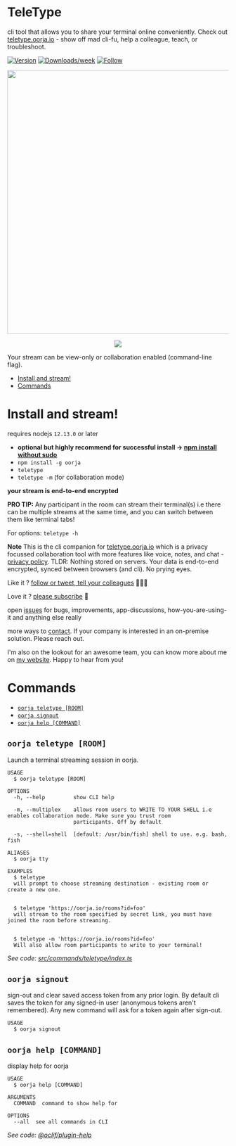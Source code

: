 TeleType
=====

cli tool that allows you to share your terminal online conveniently. Check out [teletype.oorja.io](https://teletype.oorja.io) - show off mad cli-fu, help a colleague, teach, or troubleshoot.

[![Version](https://img.shields.io/npm/v/oorja.svg)](https://npmjs.org/package/oorja)
[![Downloads/week](https://img.shields.io/npm/dw/oorja.svg)](https://npmjs.org/package/oorja)
[![Follow](https://img.shields.io/twitter/follow/oorja_app?style=social)](https://twitter.com/oorja_app)

<p align="center">
  <img width="600" src="https://teletype.oorja.io/images/cli-demo.svg">
</p>

<p align="center">
  <img src="https://teletype.oorja.io/images/teletype-session.png">
</p>

Your stream can be view-only or collaboration enabled (command-line flag).

<!-- toc -->
* [Install and stream!](#install-and-stream)
* [Commands](#commands)
<!-- tocstop -->

# Install and stream!

requires nodejs `12.13.0` or later

- **optional but highly recommend for successful install -> [npm install without sudo](https://github.com/sindresorhus/guides/blob/master/npm-global-without-sudo.md)**
- `npm install -g oorja`
- `teletype`
- `teletype -m`  (for collaboration mode)

**your stream is end-to-end encrypted**

**PRO TIP:**
Any participant in the room can stream their terminal(s) i.e there can be multiple streams at the same time, and you can switch between them like terminal tabs!

For options: `teletype -h` 

**Note**
This is the cli companion for [teletype.oorja.io](https://teletype.oorja.io) which is a privacy focussed collaboration tool with more features like voice, notes, and chat - [privacy policy](https://teletype.oorja.io/privacy_policy).
TLDR: Nothing stored on servers. Your data is end-to-end encrypted, synced between browsers (and cli). No prying eyes.

Like it ? [follow or tweet, tell your colleagues](https://twitter.com/oorja_app) 👩🏻‍💻

Love it ? [please subscribe](https://teletype.oorja.io/subscription) 🖖

open [issues](https://github.com/akshaykmr/TeleType/issues) for bugs, improvements, app-discussions, how-you-are-using-it and anything else really

more ways to [contact](https://teletype.oorja.io/contact).
If your company is interested in an on-premise solution. Please reach out.

I'm also on the lookout for an awesome team, you can know more about me
on [my website](https://akshay.oorja.io/). Happy to hear from you!


# Commands

* [`oorja teletype [ROOM]`](#oorja-teletype-room)
* [`oorja signout`](#oorja-signout)
* [`oorja help [COMMAND]`](#oorja-help-command)

## `oorja teletype [ROOM]`

Launch a terminal streaming session in oorja.

```
USAGE
  $ oorja teletype [ROOM]

OPTIONS
  -h, --help         show CLI help

  -m, --multiplex    allows room users to WRITE TO YOUR SHELL i.e enables collaboration mode. Make sure you trust room
                     participants. Off by default

  -s, --shell=shell  [default: /usr/bin/fish] shell to use. e.g. bash, fish

ALIASES
  $ oorja tty

EXAMPLES
  $ teletype
  will prompt to choose streaming destination - existing room or create a new one.


  $ teletype 'https://oorja.io/rooms?id=foo'
  will stream to the room specified by secret link, you must have joined the room before streaming.


  $ teletype -m 'https://oorja.io/rooms?id=foo'
  Will also allow room participants to write to your terminal!
```

_See code: [src/commands/teletype/index.ts](https://github.com/akshaykmr/teletype/blob/v1.2.3/src/commands/teletype/index.ts)_


## `oorja signout`

sign-out and clear saved access token from any prior login. By default cli
saves the token for any signed-in user (anonymous tokens aren't remembered).
Any new command will ask for a token again after sign-out.

```
USAGE
  $ oorja signout
```

## `oorja help [COMMAND]`

display help for oorja

```
USAGE
  $ oorja help [COMMAND]

ARGUMENTS
  COMMAND  command to show help for

OPTIONS
  --all  see all commands in CLI
```

_See code: [@oclif/plugin-help](https://github.com/oclif/plugin-help/blob/v3.1.0/src/commands/help.ts)_
